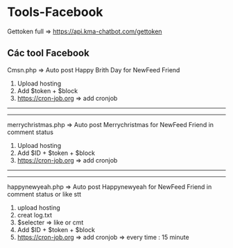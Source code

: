 # Tools-Facebook

Gettoken full  => https://api.kma-chatbot.com/gettoken

Các tool Facebook
----------------------------------
Cmsn.php => Auto post Happy Brith Day for NewFeed Friend
1. Upload hosting
2. Add $token  + $block
3. https://cron-job.org => add cronjob
----------------------------------
----------------------------------
merrychristmas.php => Auto post Merrychristmas for NewFeed Friend in comment status
1. Upload hosting
2. Add $ID + $token  + $block
3. https://cron-job.org => add cronjob
----------------------------------
----------------------------------
happynewyeah.php => Auto post Happynewyeah for NewFeed Friend in comment status or like stt
1. upload hosting
2. creat log.txt
3. $selecter => like or cmt
4. Add $ID + $token + $block
5. https://cron-job.org => add cronjob => every time : 15 minute

